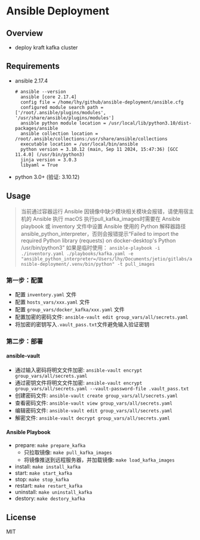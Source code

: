 # Ansible Deployment

## Overview
- deploy kraft kafka cluster

## Requirements

- ansible 2.17.4
  ```
  # ansible --version
    ansible [core 2.17.4]
    config file = /home/lhy/github/ansible-deployment/ansible.cfg
    configured module search path = ['/root/.ansible/plugins/modules', '/usr/share/ansible/plugins/modules']
    ansible python module location = /usr/local/lib/python3.10/dist-packages/ansible
    ansible collection location = /root/.ansible/collections:/usr/share/ansible/collections
    executable location = /usr/local/bin/ansible
    python version = 3.10.12 (main, Sep 11 2024, 15:47:36) [GCC 11.4.0] (/usr/bin/python3)
    jinja version = 3.0.3
    libyaml = True
  ```
- python 3.0+ (验证: 3.10.12)

## Usage

> 当前通过容器运行 Ansible 因镜像中缺少模块相关模块会报错，请使用宿主机的 Ansible 执行
> macOS 执行pull_kafka_images时需要在 Ansible playbook 或 inventory 文件中设置 Ansible 使用的 Python 解释器路径ansible_python_interpreter，否则会报错提示“Failed to import the required Python library (requests) on docker-desktop's Python /usr/bin/python3” 
> 如果是临时使用： `ansible-playbook -i ./inventory.yaml ./playbooks/kafka.yaml -e "ansible_python_interpreter=/Users/lhy/Documents/jetio/gitlabs/ansible-deployment/.venv/bin/python" -t pull_images`

### 第一步：配置

- 配置 `inventory.yaml` 文件
- 配置 `hosts_vars/xxx.yaml` 文件
- 配置 `group_vars/docker_kafka/xxx.yaml` 文件
- 配置加密的密码文件: `ansible-vault edit group_vars/all/secrets.yaml`
- 将加密的密钥写入`.vault_pass.txt`文件避免输入验证密钥

### 第二步：部署

#### ansible-vault
- 通过输入密码将明文文件加密: `ansible-vault encrypt group_vars/all/secrets.yaml`   
- 通过密钥文件将明文文件加密: `ansible-vault encrypt group_vars/all/secrets.yaml --vault-password-file .vault_pass.txt`
- 创建密码文件: `ansible-vault create group_vars/all/secrets.yaml`
- 查看密码文件: `ansible-vault view group_vars/all/secrets.yaml`
- 编辑密码文件: `ansible-vault edit group_vars/all/secrets.yaml`
- 解密文件: `ansible-vault decrypt group_vars/all/secrets.yaml`

#### Ansible Playbook
- prepare: `make prepare_kafka`
  - 只拉取镜像: `make pull_kafka_images`
  - 将镜像推送到远程服务器，并加载镜像: `make load_kafka_images`
- install: `make install_kafka`
- start: `make start_kafka`
- stop: `make stop_kafka`
- restart: `make restart_kafka`
- uninstall: `make uninstall_kafka`
- destory: `make destory_kafka`

## License

MIT